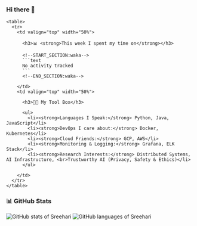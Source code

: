 ### Hi there 👋

```
<table>
  <tr>
    <td valign="top" width="50%">

      <h3>📊 <strong>This week I spent my time on</strong></h3>

      <!--START_SECTION:waka-->
      ```text
      No activity tracked
      ```
      <!--END_SECTION:waka-->

    </td>
    <td valign="top" width="50%">

      <h3>👨‍💻 My Tool Box</h3>

      <ul>
        <li><strong>Languages I Speak:</strong> Python, Java, JavaScript</li>
        <li><strong>DevOps I care about:</strong> Docker, Kubernetes</li>
        <li><strong>Cloud Friends:</strong> GCP, AWS</li>
        <li><strong>Monitoring & Logging:</strong> Grafana, ELK Stack</li>
        <li><strong>Research Interests:</strong> Distributed Systems, AI Infrastructure, <br>Trustworthy AI (Privacy, Safety & Ethics)</li>
      </ul>

    </td>
  </tr>
</table>
```

### 📊 GitHub Stats

<p>
  <img src="https://raw.githubusercontent.com/SREEHARI-M-S/github-stats-transparent/a040096dee7c51d27c619311f00a790d125f42a9/generated/overview.svg" alt="GitHub stats of Sreehari" /> 
  <img src="https://raw.githubusercontent.com/SREEHARI-M-S/github-stats-transparent/a040096dee7c51d27c619311f00a790d125f42a9/generated/languages.svg" alt="GitHub languages of Sreehari" />
</p>
